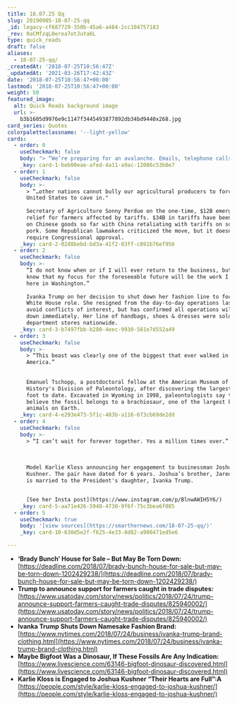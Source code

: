 ```yaml
---
title: 18.07.25 Qq
slug: 20190905-18-07-25-qq
_id: legacy-cf687729-350b-45a6-a484-2cc104757183
_rev: 0aCMfzqL0erea7otJuYa6L
type: quick_reads
draft: false
aliases:
  - 18-07-25-qq/
_createdAt: '2018-07-25T10:56:47Z'
_updatedAt: '2021-03-26T17:42:43Z'
date: '2018-07-25T10:56:47+00:00'
lastmod: '2018-07-25T10:56:47+00:00'
weight: 50
featured_image:
  alt: Quick Reads background image
  url: >-
    b3b1605d9976e9c1147f3445493877892db34bd9440x268.jpg
card_series: Quotes
colorpaletteclassname: '--light-yellow'
cards:
  - order: 0
    useCheckmark: false
    body: "> “We’re preparing for an avalanche. Emails, telephone calls a\x14 we may see upwards of 500 calls a day.”  \n  \nReal Estate agent Ernie Carswell on listing the Brady Bunch house in Studio City, CA at $1.885M. The homeowners bought it in 1973 for $61K before the home's now iconic exterior was used on the show. The interiors were shot on an LA soundstage.\n\n[Click For Photos](https://www.elliman.com/listing-photos?l=d1a50e7a72cf956bea8e2a14fa1adcb1766560b71fc88087-3367d58f219ae1fb0e3243f58ea17f4559a4cb27)"
    _key: card-1-beb00eae-afed-4a11-a9ac-12086c53b0e7
  - order: 1
    useCheckmark: false
    body: >-
      > “…other nations cannot bully our agricultural producers to force the
      United States to cave in."  
        
      Secretary of Agriculture Sonny Perdue on the one-time, $12B emergency
      relief for farmers affected by tariffs. $34B in tariffs have been slapped
      on Chinese goods so far with China retaliating with tariffs on soybeans &
      pork. Some Republican lawmakers criticized the move, but it doesn't
      require Congressional approval.
    _key: card-2-02d8bebd-bd3a-41f2-83ff-c891b76ef956
  - order: 2
    useCheckmark: false
    body: >-
      “I do not know when or if I will ever return to the business, but I do
      know that my focus for the foreseeable future will be the work I am doing
      here in Washington.”  
        
      Ivanka Trump on her decision to shut down her fashion line to focus on her
      White House role. She resigned from the day-to-day operations last year to
      avoid conflicts of interest, but has confirmed all operations will wind
      down immediately. Her line of handbags, shoes & dresses were sold in major
      department stores nationwide.
    _key: card-3-b7497fbb-b280-4eec-9930-561e7d552a49
  - order: 3
    useCheckmark: false
    body: >-
      > “This beast was clearly one of the biggest that ever walked in North
      America.”  
        
        
      Emanuel Tschopp, a postdoctoral fellow at the American Museum of Natural
      History's Division of Paleontology, after discovering the largest dinosaur
      foot to date. Excavated in Wyoming in 1998, paleontologists say they now
      believe the fossil belongs to a brachiosaur, one of the largest known land
      animals on Earth.
    _key: card-4-e293e473-5f1c-483b-a116-6f3cb69de2dd
  - order: 4
    useCheckmark: false
    body: >-
      > “I can’t wait for forever together. Yes a million times over.”  
        
        
        
      Model Karlie Kloss announcing her engagement to businessman Joshua
      Kushner. The pair have dated for 6 years. Joshua’s brother, Jared Kushner,
      is married to the President's daughter, Ivanka Trump.


      [See her Insta post](https://www.instagram.com/p/BlnwAWIH5Y6/)
    _key: card-5-aa71e426-5948-4730-9f6f-75c3bea6f085
  - order: 5
    useCheckmark: true
    body: '[view sources](https://smarthernews.com/18-07-25-qq/)'
    _key: card-10-630d5e2f-f625-4e33-8d82-a908471ed5e6

---
```

* **‘Brady Bunch’ House for Sale – But May Be Torn Down:**  
[https://deadline.com/2018/07/brady-bunch-house-for-sale-but-may-be-torn-down-1202429238/](https://deadline.com/2018/07/brady-bunch-house-for-sale-but-may-be-torn-down-1202429238/)
* **Trump to announce support for farmers caught in trade disputes:**  
[https://www.usatoday.com/story/news/politics/2018/07/24/trump-announce-support-farmers-caught-trade-disputes/825940002/](https://www.usatoday.com/story/news/politics/2018/07/24/trump-announce-support-farmers-caught-trade-disputes/825940002/)
* **Ivanka Trump Shuts Down Namesake Fashion Brand:**  
[https://www.nytimes.com/2018/07/24/business/ivanka-trump-brand-clothing.html](https://www.nytimes.com/2018/07/24/business/ivanka-trump-brand-clothing.html)
* **Maybe Bigfoot Was a Dinosaur, If These Fossils Are Any Indication:**  
[https://www.livescience.com/63146-bigfoot-dinosaur-discovered.html](https://www.livescience.com/63146-bigfoot-dinosaur-discovered.html)
* **Karlie Kloss is Engaged to Joshua Kushner “Their Hearts are Full”:A**  
[https://people.com/style/karlie-kloss-engaged-to-joshua-kushner/](https://people.com/style/karlie-kloss-engaged-to-joshua-kushner/)